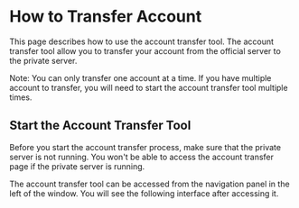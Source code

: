 ﻿# How to Transfer Account

This page describes how to use the account transfer tool. The account transfer
tool allow you to transfer your account from the official server to the
private server.

Note: You can only transfer one account at a time. If you have multiple
account to transfer, you will need to start the account transfer tool
multiple times.

## Start the Account Transfer Tool

Before you start the account transfer process, make sure that the private
server is not running. You won't be able to access the account transfer
page if the private server is running.

The account transfer tool can be accessed from the navigation panel in the
left of the window. You will see the following interface after accessing it.